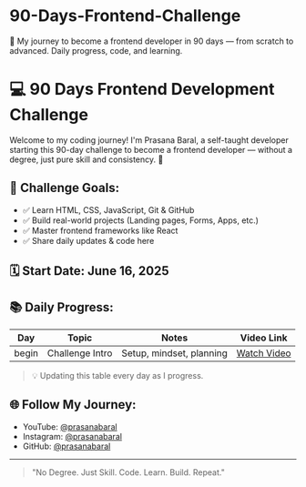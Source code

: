 # 90-Days-Frontend-Challenge
🚀 My journey to become a frontend developer in 90 days — from scratch to advanced. Daily progress, code, and learning.

# 💻 90 Days Frontend Development Challenge

Welcome to my coding journey! I'm Prasana Baral, a self-taught developer starting this 90-day challenge to become a frontend developer — without a degree, just pure skill and consistency. 🚀

## 🎯 Challenge Goals:
- ✅ Learn HTML, CSS, JavaScript, Git & GitHub
- ✅ Build real-world projects (Landing pages, Forms, Apps, etc.)
- ✅ Master frontend frameworks like React
- ✅ Share daily updates & code here

## 🗓️ Start Date: June 16, 2025

## 📚 Daily Progress:
| Day | Topic | Notes | Video Link |
|-----|-------|-------|------------|
| begin  | Challenge Intro | Setup, mindset, planning | [Watch Video](https://www.youtube.com/@prasanabaral) |

> 💡 Updating this table every day as I progress.

## 🌐 Follow My Journey:
- YouTube: [@prasanabaral](https://www.youtube.com/@prasanabaral)
- Instagram: [@prasanabaral](https://www.instagram.com/prasanabaral)
- GitHub: [@prasanabaral](https://github.com/prasanabaral)

---

> "No Degree. Just Skill. Code. Learn. Build. Repeat."

